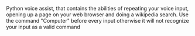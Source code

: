 Python voice assist, that contains the abilities of repeating your voice input, opening up a page on your web browser and doing a wikipedia search.
Use the command "Computer" before every input otherwise it will not recognize your input as a valid command
